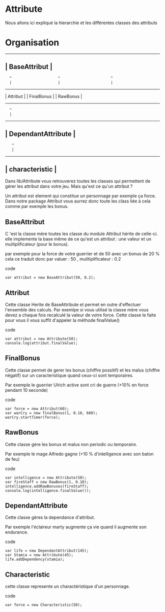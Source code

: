 Attribute
==========

Nous allons ici expliqué la hierarchie et les différentes classes des attributs


Organisation
============


-----------------------------------------------------
|                    BaseAttribut                   |
-----------------------------------------------------                                       
      ^                     ^                       ^
      |                     |                       |
--------------       ---------------          --------------
| Attribut   |       | FinalBonus  |          | RawBonus   |
--------------       ---------------          --------------
      ^
      |
----------------------
| DependantAttribute |
----------------------
       ^
       |
------------------
| characteristic |
------------------

Dans lib/Attribute vous retrouverez toutes les classes qui permettent de gérer
les attribut dans votre jeu. Mais qu'est ce qu'un attribut ? 

Un attribut est element qui constitue un personnage par exemple ça force. Dans notre package
Attribut vous aurrez donc toute les class liée à cela comme par exemple les bonus.

BaseAttribut
---------------

C 'est la classe mère toutes les classe du module Attribut hérite de celle-ci. elle implemente
la base même de ce qu'est un attribut : une valeur et un multiplificateur (pour le bonus).

par exemple pour la force  de votre guerrier et de 50 avec un bonus de 20 % cela ce traduit donc par 
valuer : 50 , mulitiplificateur : 0.2

code
``` 
var attribut = new BaseAttribut(50, 0.2);
```` 

Attribut
----------
Cette classe Herite de BaseAttribute et permet en outre d'effectuer l'ensemble des calculs. Par exemlpe
si vous utilisé la classe mère vous devez a chaque fois recalculé la valeur de votre force. Cette classe le faite pour vous il vous suffit d'appeler la méthode finalValue()

code
```
var attribut = new Attribute(50);
console.log(attribut.finalValue);
```

FinalBonus
------------
Cette classe permet de gerer les bonus (chiffre possitif) et les malus (chiffre négatif) sur un 
caracteristique quand ceux-ci sont temporaires.

Par exemple le guerrier Ulrich active sont cri de guerre (+10% en force pendant 10 seconde)

code
```
var force = new Attribut(60);
var warCry = new finalBonus(1, 0.10, 600);
warCry.startTimer(force);
```

RawBonus
-----------
Cette classe gère les bonus et malus non periodic ou temporaire.

Par exemple le mage Alfredo gagne (+10 % d'intelligence avec son baton de feu)

code
```
var intelligence = new Attribute(50);
var fireStaff = new RawBonus(1, 0.10);
intelligence.addRawBonuses(fireStaff);
console.log(intelligence.finalValue());
```

DependantAttribute
--------------------
Cette classe gères la dependance d'attribut. 

Par exemple l'éclaireur marty augmente ça vie quand il augmente son endurance. 

code
```
var life = new DependantAttribut(145);
var Stamia = new Attribute(45);
life.addDependency(stamia);
```


Characteristic
---------------
cette classe represente un charactéristique d'un personnage. 


code
```
var force = new Characteristic(50);
```



